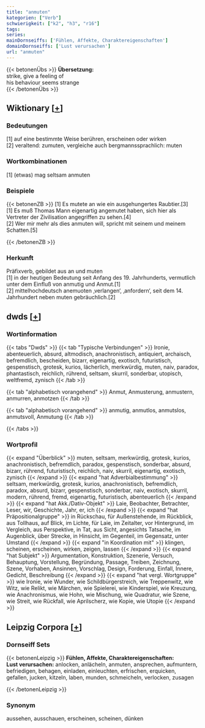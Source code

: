 ```yaml
---
title: "anmuten"
kategorien: ["Verb"]
schwierigkeit: ["k2", "h3", "r16"]
tags:
series:
mainDornseiffs: ['Fühlen, Affekte, Charaktereigenschaften']
domainDornseiffs: ['Lust verursachen']
url: "anmuten"
---
```


{{< betonenÜbs >}}
**Übersetzung:**  
strike, give a feeling  of  
his behaviour seems strange  
{{< /betonenÜbs >}}

## Wiktionary [[+](https://de.wiktionary.org/wiki/anmuten)]

### Bedeutungen
[1] auf eine bestimmte Weise berühren, erscheinen oder wirken  
[2] veraltend: zumuten, vergleiche auch bergmannssprachlich: muten  

### Wortkombinationen
[1] (etwas) mag seltsam anmuten  

### Beispiele
{{< betonenZB >}}
[1] Es mutete an wie ein ausgehungertes Raubtier.[3]  
[1] Es muß Thomas Mann eigenartig angemutet haben, sich hier als Vertreter der Zivilisation angegriffen zu sehen.[4]  
[2] Wer mir mehr als dies anmuten will, spricht mit seinem und meinem Schatten.[5]  

{{< /betonenZB >}}
### Herkunft
Präfixverb, gebildet aus an und muten  
[1] in der heutigen Bedeutung seit Anfang des 19. Jahrhunderts, vermutlich unter dem Einfluß von anmutig und Anmut.[1]  
[2] mittelhochdeutsch anemuoten ‚verlangen‘, ‚anfordern‘, seit dem 14. Jahrhundert neben muten gebräuchlich.[2]  



## dwds [[+](https://www.dwds.de/wb/anmuten)]

### Wortinformation
{{< tabs "Dwds" >}}
{{< tab "Typische Verbindungen" >}}
Ironie, abenteuerlich, absurd, altmodisch, anachronistisch, antiquiert, archaisch, befremdlich, bescheiden, bizarr, eigenartig, exotisch, futuristisch, gespenstisch, grotesk, kurios, lächerlich, merkwürdig, muten, naiv, paradox, phantastisch, reichlich, rührend, seltsam, skurril, sonderbar, utopisch, weltfremd, zynisch
{{< /tab >}}

{{< tab "alphabetisch vorangehend" >}}
Anmut, Anmusterung, anmustern, anmurren, anmotzen
{{< /tab >}}

{{< tab "alphabetisch vorangehend" >}}
anmutig, anmutlos, anmutslos, anmutsvoll, Anmutung
{{< /tab >}}

{{< /tabs >}}

### Wortprofil
{{< expand "Überblick" >}} muten, seltsam, merkwürdig, grotesk, kurios, anachronistisch, befremdlich, paradox, gespenstisch, sonderbar, absurd, bizarr, rührend, futuristisch, reichlich, naiv, skurril, eigenartig, exotisch, zynisch {{< /expand >}}
{{< expand "hat Adverbialbestimmung" >}} seltsam, merkwürdig, grotesk, kurios, anachronistisch, befremdlich, paradox, absurd, bizarr, gespenstisch, sonderbar, naiv, exotisch, skurril, modern, rührend, fremd, eigenartig, futuristisch, abenteuerlich {{< /expand >}}
{{< expand "hat Akk./Dativ-Objekt" >}} Laie, Beobachter, Betrachter, Leser, wir, Geschichte, Jahr, er, ich {{< /expand >}}
{{< expand "hat Präpositionalgruppe" >}} in Rückschau, für Außenstehende, im Rückblick, aus Tollhaus, auf Blick, im Lichte, für Laie, im Zeitalter, vor Hintergrund, im Vergleich, aus Perspektive, in Tat, aus Sicht, angesichts Tatsache, im Augenblick, über Strecke, in Hinsicht, im Gegenteil, im Gegensatz, unter Umstand {{< /expand >}}
{{< expand "in Koordination mit" >}} klingen, scheinen, erscheinen, wirken, zeigen, lassen {{< /expand >}}
{{< expand "hat Subjekt" >}} Argumentation, Konstruktion, Szenerie, Versuch, Behauptung, Vorstellung, Begründung, Passage, Treiben, Zeichnung, Szene, Vorhaben, Ansinnen, Vorschlag, Design, Forderung, Einfall, Innere, Gedicht, Beschreibung {{< /expand >}}
{{< expand "hat vergl. Wortgruppe" >}} wie Ironie, wie Wunder, wie Schildbürgerstreich, wie Treppenwitz, wie Witz, wie Relikt, wie Märchen, wie Spielerei, wie Kinderspiel, wie Kreuzung, wie Anachronismus, wie Hohn, wie Mischung, wie Quadratur, wie Szene, wie Streit, wie Rückfall, wie Aprilscherz, wie Kopie, wie Utopie {{< /expand >}}

## Leipzig Corpora [[+](https://corpora.uni-leipzig.de/en/res?word=anmuten&corpusId=deu_newscrawl-public_2018)]

### Dornseiff Sets
{{< betonenLeipzig >}}
**Fühlen, Affekte, Charaktereigenschaften:**  
**Lust verursachen:** anlocken, anlächeln, anmuten, ansprechen, aufmuntern, befriedigen, behagen, einladen, einleuchten, erfrischen, erquicken, gefallen, jucken, kitzeln, laben, munden, schmeicheln, verlocken, zusagen  

{{< /betonenLeipzig >}}

### Synonym
aussehen, ausschauen, erscheinen, scheinen, dünken

